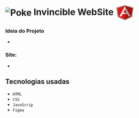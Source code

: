 <div className="Invincible">
  <h1>
    <img align="center" alt="Poke" height="50" width="60" src="https://user-images.githubusercontent.com/89430801/213887234-e2152668-1001-4dc8-b5ef-52a83d664968.svg"/>
    Invincible WebSite
    <img align="center" alt="angularjs" height="50" width="60" src="https://github.com/devicons/devicon/blob/master/icons/angularjs/angularjs-original.svg"/>
  </h1>
</div>
 
### Ideia do Projeto 
- 

### Site:
- 

## Tecnologias usadas
- `HTML`
- `CSS`
- `JavaScrip`
- `Figma`
